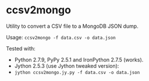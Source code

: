 # ccsv2mongo
Utility to convert a CSV file to a MongoDB JSON dump.

Usage: `ccsv2mongo -f data.csv -o data.json`

Tested with:
* Python 2.7.9, PyPy 2.5.1 and IronPython 2.7.5 (works).
* Jython 2.5.3 (use Jython tweaked version): 
* `jython ccsv2mongo.jy.py -f data.csv -o data.json`
